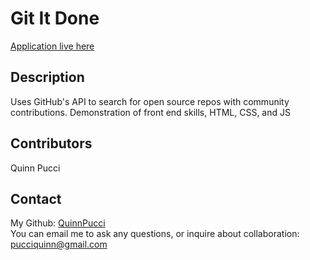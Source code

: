 # Git It Done

[Application live here](https://quinnpucci.github.io/git-it-done/)

  ## Description
  Uses GitHub's API to search for open source repos with community contributions. Demonstration of front end skills, HTML, CSS, and JS

  ## Contributors
  Quinn Pucci
  
  ## Contact
  My Github: [QuinnPucci](https://github.com/QuinnPucci)
  </br>
  You can email me to ask any questions, or inquire about collaboration: pucciquinn@gmail.com
